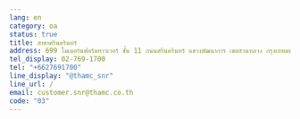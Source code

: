 ```yaml
---
lang: en
category: oa
status: true
title: สาขาศรีนครินทร์
address: 699 โมเดอร์นฟอร์มทาวเวอร์ ชั้น 11 ถนนศรีนครินทร์ แขวงพัฒนาการ เขตสวนหลวง กรุงเทพมหานคร 10250
tel_display: 02-769-1700
tel: "+6627691700"
line_display: "@thamc_snr"
line_url: /
email: customer.snr@thamc.co.th
code: "03"
---
```

